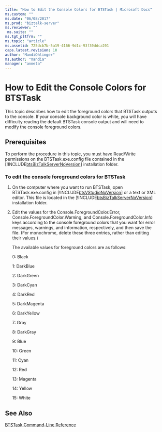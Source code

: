 ```yaml
---
title: "How to Edit the Console Colors for BTSTask | Microsoft Docs"
ms.custom: ""
ms.date: "06/08/2017"
ms.prod: "biztalk-server"
ms.reviewer: ""
 ms.suite: ""
ms.tgt_pltfrm: ""
ms.topic: "article"
ms.assetid: 725dcb7b-5a19-4166-9d1c-93f30ddca201
caps.latest.revision: 10
author: "MandiOhlinger"
ms.author: "mandia"
manager: "anneta"
---
```

# How to Edit the Console Colors for BTSTask
This topic describes how to edit the foreground colors that BTSTask outputs to the console. If your console background color is white, you will have difficulty reading the default BTSTask console output and will need to modify the console foreground colors.  
  
## Prerequisites  
 To perform the procedure in this topic, you must have Read/Write permissions on the BTSTask.exe.config file contained in the [!INCLUDE[btsBizTalkServerNoVersion](../includes/btsbiztalkservernoversion-md.md)] installation folder.  
  
### To edit the console foreground colors for BTSTask  
  
1.  On the computer where you want to run BTSTask, open BTSTask.exe.config in [!INCLUDE[btsVStudioNoVersion](../includes/btsvstudionoversion-md.md)] or a text or XML editor. This file is located in the [!INCLUDE[btsBizTalkServerNoVersion](../includes/btsbiztalkservernoversion-md.md)] installation folder.  
  
2.  Edit the values for the Console.ForegroundColor.Error, Console.ForegroundColor.Warning, and Console.ForegroundColor.Info keys according to the console foreground colors that you want for error messages, warnings, and information, respectively, and then save the file. (For monochrome, delete these three entries, rather than editing their values.)  
  
     The available values for foreground colors are as follows:  
  
     0: Black  
  
     1: DarkBlue  
  
     2: DarkGreen  
  
     3: DarkCyan  
  
     4: DarkRed  
  
     5: DarkMagenta  
  
     6: DarkYellow  
  
     7: Gray  
  
     8: DarkGray  
  
     9: Blue  
  
     10: Green  
  
     11: Cyan  
  
     12: Red  
  
     13: Magenta  
  
     14: Yellow  
  
     15: White  
  
## See Also  
 [BTSTask Command-Line Reference](../core/btstask-command-line-reference.md)